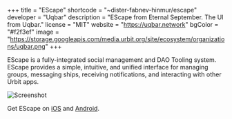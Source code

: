 +++
title = "EScape"
shortcode = "~dister-fabnev-hinmur/escape"
developer = "Uqbar"
description = "EScape from Eternal September. The UI from Uqbar."
license = "MIT"
website = "https://uqbar.network"
bgColor = "#f2f3ef"
image = "https://storage.googleapis.com/media.urbit.org/site/ecosystem/organizations/uqbar.png"
+++

EScape is a fully-integrated social management and DAO Tooling system. EScape provides a simple, intuitive, and unified interface for managing groups, messaging ships, receiving notifications, and interacting with other Urbit apps. 

![Screenshot](https://storage.googleapis.com/media.urbit.org/site/ecosystem/applications/escape2.png)

Get EScape on [iOS](https://apps.apple.com/my/app/escape-by-uqbar/id1610194217) and [Android](https://play.google.com/store/apps/details?id=network.uqbar.escape).